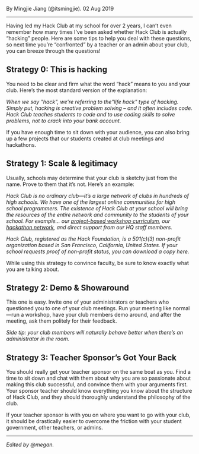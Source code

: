 <p ></p>

By Mingjie Jiang (@itsmingjie). 02 Aug 2019

* * *

Having led my Hack Club at my school for over 2 years, I can’t even remember how many times I’ve been asked whether Hack Club is actually “hacking” people. Here are some tips to help you deal with these questions, so next time you’re “confronted” by a teacher or an admin about your club, you can breeze through the questions!

**Strategy 0: This is hacking**
-------------------------------

You need to be clear and firm what the word “hack” means to you and your club. Here’s the most standard version of the explanation:

_When we say "hack", we're referring to the"life hack" type of hacking. Simply put, hacking is creative problem solving – and it often includes code. Hack Club teaches students to code and to use coding skills to solve problems, not to crack into your bank account._

If you have enough time to sit down with your audience, you can also bring up a few projects that our students created at club meetings and hackathons.

**Strategy 1: Scale & legitimacy**
----------------------------------

Usually, schools may determine that your club is sketchy just from the name. Prove to them that it’s not. Here’s an example:

_Hack Club is no ordinary club—it’s a large network of clubs in hundreds of high schools. We have one of the largest online communities for high school programmers. The existence of Hack Club at your school will bring the resources of the entire network and community to the students of your school. For example… our_ [_project-based workshop curriculum_](https://hackclub.com/workshops)_, our_ [_hackathon network_](https://hackathons.hackclub.com)_, and direct support from our HQ staff members._

_Hack Club, registered as the Hack Foundation, is a 501(c)(3) non-profit organization based in San Francisco, California, United States. If your school requests proof of non-profit status, you can download a copy here._

While using this strategy to convince faculty, be sure to know exactly what you are talking about.

**Strategy 2: Demo & Showaround**
---------------------------------

This one is easy. Invite one of your administrators or teachers who questioned you to one of your club meetings. Run your meeting like normal—run a workshop, have your club members demo around, and after the meeting, ask them politely for their feedback.

_Side tip: your club members will naturally behave better when there’s an administrator in the room._

**Strategy 3: Teacher Sponsor’s Got Your Back**
-----------------------------------------------

You should really get your teacher sponsor on the same boat as you. Find a time to sit down and chat with them about why you are so passionate about making this club successful, and convince them with your arguments first. Your sponsor teacher should know everything you know about the structure of Hack Club, and they should thoroughly understand the philosophy of the club.

If your teacher sponsor is with you on where you want to go with your club, it should be drastically easier to overcome the friction with your student government, other teachers, or admins.

* * *

_Edited by @megan._